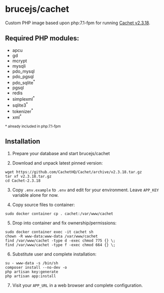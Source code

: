# brucejs/cachet

Custom PHP image based upon php:7.1-fpm for running [Cachet v2.3.18](https://github.com/CachetHQ/Cachet/tree/v2.3.18).

## Required PHP modules:

- apcu
- gd
- mcrypt
- mysqli
- pdo_mysql
- pdo_pgsql
- pdo_sqlite<sup>\*</sup>
- pgsql
- redis
- simplexml<sup>\*</sup>
- sqlite3<sup>\*</sup>
- tokenizer<sup>\*</sup>
- xml<sup>\*</sup>

<sup>\* already included in php:7.1-fpm</sup>

## Installation

1. Prepare your database and start brucejs/cachet

2. Download and unpack latest pinned version:

```
wget https://github.com/CachetHQ/Cachet/archive/v2.3.18.tar.gz
tar xf v2.3.18.tar.gz
cd Cachet-2.3.18
```

3. Copy `.env.example` to `.env` and edit for your environment. Leave `APP_KEY` variable alone for now.

4. Copy source files to container:

```
sudo docker container cp . cachet:/var/www/cachet
```

5. Drop into container and fix ownership/permissions:

```
sudo docker container exec -it cachet sh
chown -R www-data:www-data /var/www/cachet
find /var/www/cachet -type d -exec chmod 775 {} \;
find /var/www/cachet -type f -exec chmod 664 {} \;
```

6. Substitute user and complete installation:

```
su - www-data -s /bin/sh
composer install --no-dev -o
php artisan key:generate
php artisan app:install
```

7. Visit your `APP_URL` in a web browser and complete configuration.
